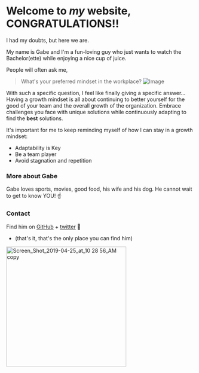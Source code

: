 # Welcome to _my_ website, CONGRATULATIONS!!

I had my doubts, but here we are.

My name is Gabe and I'm a fun-loving guy who just wants to watch the Bachelor(ette) while enjoying a nice cup of juice.

People will often ask me,
> What's your preferred mindset in the workplace?
![Image](https://i.redd.it/4n5x4xlngo331.jpg)

With such a specific question, I feel like finally giving a specific answer...
Having a growth mindset is all about continuing to better yourself for the good of your team and the overall growth of the organization. Embrace challenges you face with unique solutions while continuously adapting to find the **best** solutions. 

It's important for me to keep reminding myself of how I can stay in a growth mindset:
- Adaptability is Key
- Be a team player
- Avoid stagnation and repetition

### More about Gabe

Gabe loves sports, movies, good food, his wife and his dog. He cannot wait to get to know YOU! ☝️




### Contact

Find him on [GitHub](https://github.com/ghilliard) + [twitter](https://twitter.com/realtenaciousg) 👋

- (that's it, that's the only place you can find him)
<img width="321" alt="Screen_Shot_2019-04-25_at_10 28 56_AM copy" src="https://user-images.githubusercontent.com/87675445/126246418-afdf4ff6-13b6-40c6-8848-437ab536262a.png">

